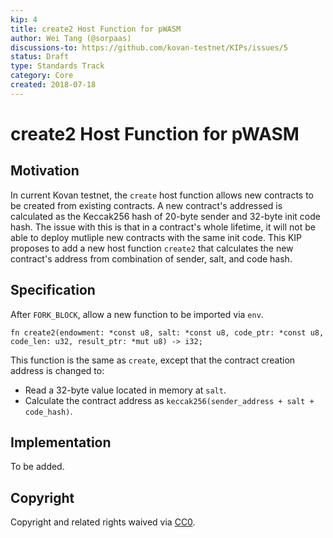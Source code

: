 ```yaml
---
kip: 4
title: create2 Host Function for pWASM
author: Wei Tang (@sorpaas)
discussions-to: https://github.com/kovan-testnet/KIPs/issues/5
status: Draft
type: Standards Track
category: Core
created: 2018-07-18
---
```


# create2 Host Function for pWASM

## Motivation

In current Kovan testnet, the `create` host function allows new contracts to be created from existing contracts. A new contract's addressed is calculated as the Keccak256 hash of 20-byte sender and 32-byte init code hash. The issue with this is that in a contract's whole lifetime, it will not be able to deploy mutliple new contracts with the same init code. This KIP proposes to add a new host function `create2` that calculates the new contract's address from combination of sender, salt, and code hash.

## Specification

After `FORK_BLOCK`, allow a new function to be imported via `env`.

```
fn create2(endowment: *const u8, salt: *const u8, code_ptr: *const u8, code_len: u32, result_ptr: *mut u8) -> i32;
```

This function is the same as `create`, except that the contract creation address is changed to:

* Read a 32-byte value located in memory at `salt`.
* Calculate the contract address as `keccak256(sender_address + salt + code_hash)`.

## Implementation

To be added.

## Copyright

Copyright and related rights waived via [CC0](https://creativecommons.org/publicdomain/zero/1.0/).
